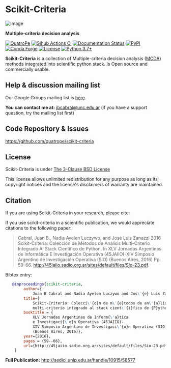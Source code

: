 # Scikit-Criteria

![image](https://github.com/quatrope/scikit-criteria/raw/master/res/logo_wb.png)

**Multiple-criteria decision analysis**

<!-- BODY -->

[![QuatroPe](https://img.shields.io/badge/QuatroPe-Applications-1c5896)](https://quatrope.github.io/)
[![Gihub Actions CI](https://github.com/quatrope/scikit-criteria/actions/workflows/CI.yml/badge.svg)](https://github.com/quatrope/scikit-criteria/actions/workflows/CI.yml)
[![Documentation Status](https://readthedocs.org/projects/scikit-criteria/badge/?version=latest&style=flat)](http://scikit-criteria.readthedocs.io)
[![PyPI](https://img.shields.io/pypi/v/scikit-criteria)](https://pypi.org/project/scikit-criteria/)
[![Conda Forge](https://anaconda.org/conda-forge/scikit-criteria/badges/version.svg)](https://anaconda.org/conda-forge/scikit-criteria)
[![License](https://img.shields.io/pypi/l/uttrs?color=blue)](https://www.tldrlegal.com/l/bsd3)
[![Python 3.7+](https://img.shields.io/badge/python-3.7+-blue.svg)](https://badge.fury.io/py/uttrs)


**Scikit-Criteria** is a collection of Multiple-criteria decision
analysis ([MCDA](https://en.wikipedia.org/wiki/Multiple-criteria_decision_analysis))
methods integrated into scientific python stack. Is Open source and commercially usable.

## Help & discussion mailing list

Our Google Groups mailing list is [here](https://groups.google.com/forum/#!forum/scikit-criteria).

**You can contact me at:** <jbcabral@unc.edu.ar> (if you have a support
question, try the mailing list first)

## Code Repository & Issues

<https://github.com/quatrope/scikit-criteria>

## License

Scikit-Criteria is under
[The 3-Clause BSD License](https://raw.githubusercontent.com/quatrope/scikit-criteria/master/LICENSE.txt)

This license allows unlimited redistribution for any purpose as long as
its copyright notices and the license's disclaimers of warranty are
maintained.

## Citation

If you are using Scikit-Criteria in your research, please cite:

If you use scikit-criteria in a scientific publication, we would
appreciate citations to the following paper:

> Cabral, Juan B., Nadia Ayelen Luczywo, and José Luis Zanazzi 2016
> Scikit-Criteria: Colección de Métodos de Análisis Multi-Criterio
> Integrado Al Stack Científico de Python. In XLV Jornadas Argentinas de
> Informática E Investigación Operativa (45JAIIO)-XIV Simposio Argentino
> de Investigación Operativa (SIO) (Buenos Aires, 2016) Pp. 59-66.
> <http://45jaiio.sadio.org.ar/sites/default/files/Sio-23.pdf>.

Bibtex entry:


```bibtex
   @inproceedings{scikit-criteria,
        author={
            Juan B Cabral and Nadia Ayelen Luczywo and Jos\'{e} Luis Zanazzi},
        title={
            Scikit-Criteria: Colecci\'{o}n de m\'{e}todos de an\'{a}lisis
            multi-criterio integrado al stack cient\'{i}fico de {P}ython},
        booktitle = {
            XLV Jornadas Argentinas de Inform{\'a}tica
            e Investigaci{\'o}n Operativa (45JAIIO)-
            XIV Simposio Argentino de Investigaci\'{o}n Operativa (SIO)
            (Buenos Aires, 2016)},
        year={2016},
        pages = {59--66},
        url={http://45jaiio.sadio.org.ar/sites/default/files/Sio-23.pdf}
    }
```

**Full Publication:** http://sedici.unlp.edu.ar/handle/10915/58577
